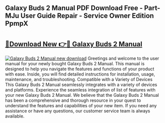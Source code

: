 ## Galaxy Buds 2 Manual PDF Download Free - Part-MJu User Guide Repair - Service Owner Edition PpmpX

# <h2><a href="http://bc33155.oget.top/?id=Galaxy+Buds+2+Manual">🔗Download New 👉🔴 Galaxy Buds 2 Manual</a></h2>

[![Galaxy Buds 2 Manual new download](https://i.imgur.com/5g1atiW.png)](http://bc33155.oget.top/?id=Galaxy+Buds+2+Manual)
Greetings and welcome to the user manual for your newly bought Galaxy Buds 2 Manual. This manual is designed to help you navigate the features and functions of your product with ease. Inside, you will find detailed instructions for installation, usage, maintenance, and troubleshooting. Compatible with a Variety of Devices This Galaxy Buds 2 Manual seamlessly integrates with a variety of devices and platforms. Experience the seamless integration of list of features with your new Galaxy Buds 2 Manual. We believe that the Galaxy Buds 2 Manual has been a comprehensive and thorough resource in your quest to understand the features and capabilities of your new item. If you need any assistance or have any questions, our customer service team is always available.

